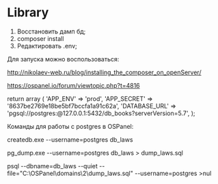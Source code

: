 # Library
1. Восстановить дамп бд;
2. composer install
3. Редактировать .env;


Для запуска можно воспользоваться:

http://nikolaev-web.ru/blog/installing_the_composer_on_openServer/

https://ospanel.io/forum/viewtopic.php?t=4816

return array (
  'APP_ENV' => 'prod',
  'APP_SECRET' => '8637be2769e18be5bf7bccfa1a91c62a',
  'DATABASE_URL' => 'pgsql://postgres:@127.0.0.1:5432/db_books?serverVersion=5.7',
);


Команды для работы с postgres в OSPanel:

createdb.exe --username=postgres db_laws

pg_dump.exe --username=postgres db_laws > dump_laws.sql

psql --dbname=db_laws --quiet --file="C:\OSPanel\domains\2\dump_laws.sql" --username=postgres >nul